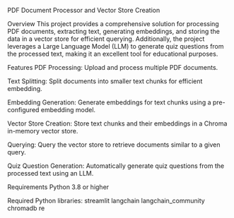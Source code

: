 PDF Document Processor and Vector Store Creation

Overview
This project provides a comprehensive solution for processing PDF documents, extracting text, generating embeddings, and storing the data in a vector store for efficient querying. Additionally, the project leverages a Large Language Model (LLM) to generate quiz questions from the processed text, making it an excellent tool for educational purposes.

Features
PDF Processing: Upload and process multiple PDF documents.

Text Splitting: Split documents into smaller text chunks for efficient embedding.

Embedding Generation: Generate embeddings for text chunks using a pre-configured embedding model.

Vector Store Creation: Store text chunks and their embeddings in a Chroma in-memory vector store.

Querying: Query the vector store to retrieve documents similar to a given query.

Quiz Question Generation: Automatically generate quiz questions from the processed text using an LLM.

Requirements
Python 3.8 or higher

Required Python libraries:
streamlit
langchain
langchain_community
chromadb
re
